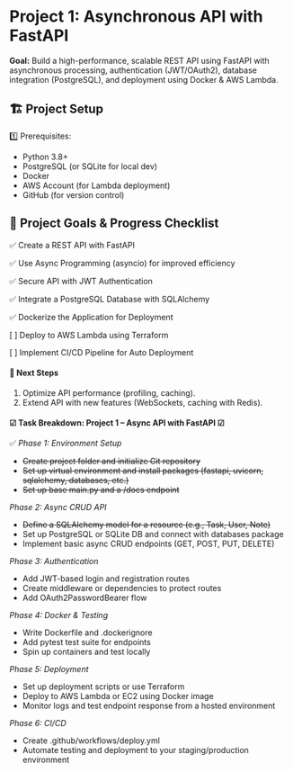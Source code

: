 # Project 1: Asynchronous API with FastAPI
**Goal:** Build a high-performance, scalable REST API using FastAPI with asynchronous processing, authentication (JWT/OAuth2), database integration (PostgreSQL), and deployment using Docker &amp; AWS Lambda.

## 🏗️ Project Setup
1️⃣ Prerequisites:
- Python 3.8+
- PostgreSQL (or SQLite for local dev)
- Docker
- AWS Account (for Lambda deployment)
- GitHub (for version control)

## 🎯 Project Goals & Progress Checklist
✅ Create a REST API with FastAPI

✅ Use Async Programming (asyncio) for improved efficiency

✅ Secure API with JWT Authentication

✅ Integrate a PostgreSQL Database with SQLAlchemy

✅ Dockerize the Application for Deployment

[ ] Deploy to AWS Lambda using Terraform

[ ] Implement CI/CD Pipeline for Auto Deployment


#### 📌 Next Steps
1. Optimize API performance (profiling, caching).
1. Extend API with new features (WebSockets, caching with Redis).


#### ☑ Task Breakdown: Project 1 – Async API with FastAPI ☑
✅ *Phase 1: Environment Setup*
-  ~~Create project folder and initialize Git repository~~
- ~~Set up virtual environment and install packages (fastapi, uvicorn, sqlalchemy, databases, etc.)~~
- ~~Set up base main.py and a /docs endpoint~~

*Phase 2: Async CRUD API*
- ~~Define a SQLAlchemy model for a resource (e.g., Task, User, Note)~~
- Set up PostgreSQL or SQLite DB and connect with databases package
- Implement basic async CRUD endpoints (GET, POST, PUT, DELETE)

*Phase 3: Authentication*
- Add JWT-based login and registration routes
- Create middleware or dependencies to protect routes
- Add OAuth2PasswordBearer flow

*Phase 4: Docker & Testing*
- Write Dockerfile and .dockerignore
- Add pytest test suite for endpoints
- Spin up containers and test locally

*Phase 5: Deployment*
- Set up deployment scripts or use Terraform
- Deploy to AWS Lambda or EC2 using Docker image
- Monitor logs and test endpoint response from a hosted environment

*Phase 6: CI/CD*
- Create .github/workflows/deploy.yml
- Automate testing and deployment to your staging/production environment
